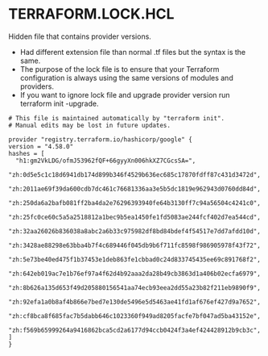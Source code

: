 # TERRAFORM.LOCK.HCL

  Hidden file that contains provider versions.

  * Had different extension file than normal .tf files but the syntax is the same.
  * The purpose of the lock file is to ensure that your Terraform configuration is always using the same versions of modules and providers.
  * If you want to ignore lock file and upgrade provider version run terraform init -upgrade.

  ```
  # This file is maintained automatically by "terraform init".
  # Manual edits may be lost in future updates.

provider "registry.terraform.io/hashicorp/google" {
  version = "4.58.0"
  hashes = [
    "h1:gm2VkLDG/ofmJ53962fQF+66gyyXn006hkXZ7CGcsSA=",
    "zh:0d5e5c1c18d6941db174d899b346f4529b636ec685c17870fdff87c431d3472d",
    "zh:2011ae69f39da600cdb7dc461c76681336aa3e5b5dc1819e962943d0760dd84d",
    "zh:250da6a2bafb081ff2ba4da2e76296393940fe64b3130ff7c94a56504c4241c0",
    "zh:25fc0ce60c5a5a2518812a1bec9b5ea1450fe1fd5083ae244fcf402d7ea544cd",
    "zh:32aa26026b836038a8abc2a6b33c975982df8bd84bdef4f54517e7dd7afdd10d",
    "zh:3428ae88298e63bba4b7f4c689446f045db9b6f711fc8598f986905978f43f72",
    "zh:5e73be40ed475f1b37453e1deb863fe1cbbad0c24d833745435ee69c891768f2",
    "zh:642eb019ac7e1b76ef97a4f62d4b92aaa2da28b49cb3863d1a406b02ecfa6979",
    "zh:8b626a135d653f49d205880156541aa74ecb93eea2dd55a23b82f211eb9890f9",
    "zh:92efa1a0b8af4b866e7bed7e130de5496e5d5463ae41fd1af676ef427d9a7652",
    "zh:cf8bca8f685fac7b5dabb646c1023360f949ad8205facfe7bf047ad5ba43152e",
    "zh:f569b65999264a9416862bca5cd2a6177d94ccb0424f3a4ef424428912b9cb3c",
  ]
}
  ```